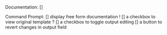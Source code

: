 Documentation:
  []

Command Prompt:
  [] display free form documentation !
  [] a checkbox to view original template ?
  [] a checkbox to toggle output editing
  [] a button to revert changes in output field

